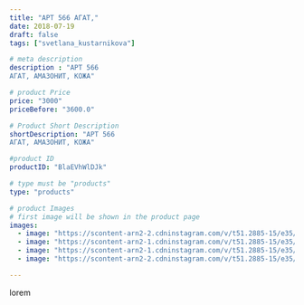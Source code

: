 ```yaml
---
title: "АРТ 566 АГАТ,"
date: 2018-07-19
draft: false
tags: ["svetlana_kustarnikova"]

# meta description
description : "АРТ 566
АГАТ, АМАЗОНИТ, КОЖА"

# product Price
price: "3000"
priceBefore: "3600.0"

# Product Short Description
shortDescription: "АРТ 566
АГАТ, АМАЗОНИТ, КОЖА"

#product ID
productID: "BlaEVhWlDJk"

# type must be "products"
type: "products"

# product Images
# first image will be shown in the product page
images:
  - image: "https://scontent-arn2-2.cdninstagram.com/v/t51.2885-15/e35/36703587_950700605114561_362042618948878336_n.jpg?se=7&tp=1&_nc_ht=scontent-arn2-2.cdninstagram.com&_nc_cat=105&_nc_ohc=XIVwofjXL54AX_hZoEa&oh=6399c59a06874fc583034154f6b3da98&oe=606BF95D&ig_cache_key=MTgyNjc5MDk3MDgwOTczNzYzMA%3D%3D.2"
  - image: "https://scontent-arn2-1.cdninstagram.com/v/t51.2885-15/e35/36621670_227770564724034_2019403196337750016_n.jpg?se=7&tp=1&_nc_ht=scontent-arn2-1.cdninstagram.com&_nc_cat=106&_nc_ohc=RG3e9r0qASUAX9YiSsD&oh=c4a105381c221963f2c4582771026889&oe=606993A8&ig_cache_key=MTgyNjc5MDk4MzEwNzQ0MzQ3NQ%3D%3D.2"
  - image: "https://scontent-arn2-1.cdninstagram.com/v/t51.2885-15/e35/36993493_271563960275686_1007459303117815808_n.jpg?se=7&tp=1&_nc_ht=scontent-arn2-1.cdninstagram.com&_nc_cat=110&_nc_ohc=6uh0FpdXgkkAX9-JisV&oh=90e1fd7cb9858690bd0b5b5fcf5fc6a7&oe=606C5A66&ig_cache_key=MTgyNjc5MDk5NDYyNDk4MDYyOA%3D%3D.2"
  - image: "https://scontent-arn2-2.cdninstagram.com/v/t51.2885-15/e35/37373047_397159087473128_734440704696123392_n.jpg?se=7&tp=1&_nc_ht=scontent-arn2-2.cdninstagram.com&_nc_cat=108&_nc_ohc=WBA6-tLLMdcAX92-2xa&oh=3ea85a01adc1dfe95b0161bc235f32e2&oe=606D1108&ig_cache_key=MTgyNjc5MTAwNjc5NzAzNDUzMw%3D%3D.2"

---
```

lorem
